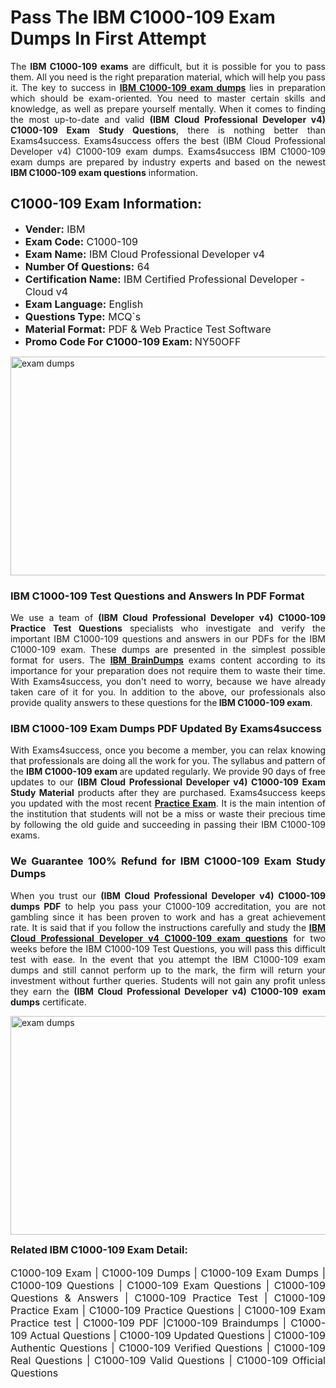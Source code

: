 <h1><strong><strong>Pass The IBM C1000-109 Exam Dumps In First Attempt</strong></strong></h1> <p style="text-align:justify">The <strong>IBM C1000-109 exams</strong> are difficult, but it is possible for you to pass them. All you need is the right preparation material, which will help you pass it. The key to success in <a href="https://www.exams4success.com/ibm/c1000-109-pdf-exam-dumps"><strong>IBM C1000-109 exam dumps</strong></a> lies in preparation which should be exam-oriented. You need to master certain skills and knowledge, as well as prepare yourself mentally. When it comes to finding the most up-to-date and valid <strong>(IBM Cloud Professional Developer v4) C1000-109 Exam Study Questions</strong>, there is nothing better than Exams4success. Exams4success offers the best (IBM Cloud Professional Developer v4) C1000-109 exam dumps. Exams4success IBM C1000-109 exam dumps are prepared by industry experts and based on the newest <strong>IBM C1000-109 exam questions</strong> information.</p> <h2><strong><strong>C1000-109 Exam Information:</strong></strong></h2> <ul> <li><span style="font-size:16px"><strong>Vender:</strong> IBM</span></li> <li><span style="font-size:16px"><strong>Exam Code:</strong> C1000-109</span></li> <li><span style="font-size:16px"><strong>Exam Name:</strong> IBM Cloud Professional Developer v4</span></li> <li><span style="font-size:16px"><strong>Number Of Questions:</strong> 64</span></li> <li><span style="font-size:16px"><strong>Certification Name:</strong> IBM Certified Professional Developer - Cloud v4</span></li> <li><span style="font-size:16px"><strong>Exam Language:</strong> English</span></li> <li><span style="font-size:16px"><strong>Questions Type:</strong> MCQ`s</span></li> <li><span style="font-size:16px"><strong>Material Format:</strong> PDF & Web Practice Test Software</span></li> <li><span style="font-size:16px"><strong>Promo Code For C1000-109 Exam: </strong>NY50OFF</span></li> </ul> <p><a href="https://www.exams4success.com/ibm/c1000-109-pdf-exam-dumps" rel="no-follow"><img alt="exam dumps" src="https://www.certcollections.com/uploads/content/infrist1.png" style="height:350px; width:750px" /></a></p> <h3><strong>IBM C1000-109 Test Questions and Answers In PDF Format</strong></h3> <p style="text-align:justify">We use a team of <strong>(IBM Cloud Professional Developer v4) C1000-109 Practice Test Questions</strong> specialists who investigate and verify the important IBM C1000-109 questions and answers in our PDFs for the IBM C1000-109 exam. These dumps are presented in the simplest possible format for users. The <a href="https://www.exams4success.com/ibm-exam-dumps"><strong>IBM BrainDumps</strong></a> exams content according to its importance for your preparation does not require them to waste their time. With Exams4success, you don't need to worry, because we have already taken care of it for you. In addition to the above, our professionals also provide quality answers to these questions for the<strong> IBM C1000-109 exam</strong>.</p> <h3><strong> IBM C1000-109 Exam Dumps PDF Updated By Exams4success</strong></h3> <p style="text-align:justify">With Exams4success, once you become a member, you can relax knowing that professionals are doing all the work for you. The syllabus and pattern of the <strong>IBM C1000-109 exam </strong>are updated regularly. We provide 90 days of free updates to our <strong>(IBM Cloud Professional Developer v4) C1000-109 Exam Study Material</strong> products after they are purchased. Exams4success keeps you updated with the most recent <a href="https://www.exams4success.com/"><strong>Practice Exam</strong></a>. It is the main intention of the institution that students will not be a miss or waste their precious time by following the old guide and succeeding in passing their IBM C1000-109 exams.</p> <h3 style="text-align:justify"><strong>We Guarantee 100% Refund for IBM C1000-109 Exam Study Dumps</strong></h3> <p style="text-align:justify">When you trust our <strong>(IBM Cloud Professional Developer v4) C1000-109 dumps PDF</strong> to help you pass your C1000-109 accreditation, you are not gambling since it has been proven to work and has a great achievement rate. It is said that if you follow the instructions carefully and study the <a href="https://www.exams4success.com/ibm/c1000-109-pdf-exam-dumps"><strong>IBM Cloud Professional Developer v4 C1000-109 exam questions</strong></a> for two weeks before the IBM C1000-109 Test Questions, you will pass this difficult test with ease. In the event that you attempt the IBM C1000-109 exam dumps and still cannot perform up to the mark, the firm will return your investment without further queries. Students will not gain any profit unless they earn the <strong>(IBM Cloud Professional Developer v4) C1000-109 exam dumps</strong> certificate.</p> <p style="text-align:justify"><a href="https://www.exams4success.com/ibm/c1000-109-pdf-exam-dumps" rel="no-follow"><img alt="exam dumps" src="https://www.certcollections.com/uploads/content/free_demo1.png" style="height:350px; width:750px" /></a></p> <p style="text-align:justify"><span style="font-size:16px"><strong>Related IBM C1000-109 Exam Detail:</strong></span><br /> <br /> <span style="font-size:16px">C1000-109 Exam | C1000-109 Dumps | C1000-109 Exam Dumps | C1000-109 Questions | C1000-109 Exam Questions | C1000-109 Questions & Answers | C1000-109 Practice Test | C1000-109 Practice Exam | C1000-109 Practice Questions | C1000-109 Exam Practice test | C1000-109 PDF |C1000-109 Braindumps | C1000-109 Actual Questions | C1000-109 Updated Questions | C1000-109 Authentic Questions | C1000-109 Verified Questions | C1000-109 Real Questions | C1000-109 Valid Questions | C1000-109 Official Questions</span></p>
